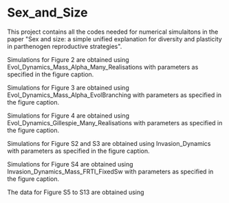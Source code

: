 # Sex_and_Size
This project contains all the codes needed for numerical simulaitons in the paper "Sex and size: a simple unified explanation for diversity and plasticity in parthenogen reproductive strategies".

Simulations for Figure 2 are obtained using Evol_Dynamics_Mass_Alpha_Many_Realisations with parameters as specified in the figure caption.

Simulations for Figure 3 are obtained using Evol_Dynamics_Mass_Alpha_EvolBranching with parameters as specified in the figure caption.

Simulations for Figure 4 are obtained using Evol_Dynamics_Gillespie_Many_Realisations with parameters as specified in the figure caption.

Simulations for Figure S2 and S3 are obtained using Invasion_Dynamics with parameters as specified in the figure caption. 

Simulations for Figure S4 are obtained using Invasion_Dynamics_Mass_FRTI_FixedSw with parameters as specified in the figure caption.

The data for Figure S5 to S13 are obtained using 

